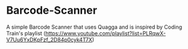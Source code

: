 # Barcode-Scanner
A simple Barcode Scanner that uses Quagga and is inspired by Coding Train's playlist (https://www.youtube.com/playlist?list=PLRqwX-V7Uu6YxDKpFzf_2D84p0cyk4T7X)
